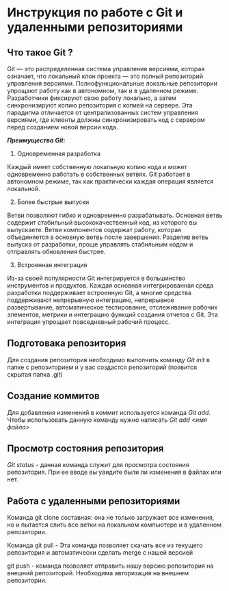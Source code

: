 # Инструкция по работе с Git и удаленными  репозиториями #

## Что такое Git ?
Git — это распределенная система управления версиями, которая означает, что локальный клон проекта — это полный репозиторий управления версиями. Полнофункциональные локальные репозитории упрощают работу как в автономном, так и в удаленном режиме. Разработчики фиксируют свою работу локально, а затем синхронизируют копию репозитория с копией на сервере. Эта парадигма отличается от централизованных систем управления версиями, где клиенты должны синхронизировать код с сервером перед созданием новой версии кода.

***Преимущества Git:***

1. Одновременная разработка

Каждый имеет собственную локальную копию кода и может одновременно работать в собственных ветвях. Git работает в автономном режиме, так как практически каждая операция является локальной.

2. Более быстрые выпуски

Ветви позволяют гибко и одновременно разрабатывать. Основная ветвь содержит стабильный высококачественный код, из которого вы выпускаете. Ветви компонентов содержат работу, которая объединяется в основную ветвь после завершения. Разделив ветвь выпуска от разработки, проще управлять стабильным кодом и отправлять обновления быстрее.

3. Встроенная интеграция

Из-за своей популярности Git интегрируется в большинство инструментов и продуктов. Каждая основная интегрированная среда разработки поддерживает встроенную Git, а многие средства поддерживают непрерывную интеграцию, непрерывное развертывание, автоматическое тестирование, отслеживание рабочих элементов, метрики и интеграцию функций создания отчетов с Git. Эта интеграция упрощает повседневный рабочий процесс. 

## Подготовака репозитория
Для создания репозитория необходимо выполнить команду *Git init* в папке с репозиторием и у вас создастся  репозиторий (появится скрытая папка .git)

## Создание коммитов
Для добавления изменений в коммит используется команда *Git add*. Чтобы использовать данную команду нужно написать *Git add <имя файла>*

## Просмотр состояния репозитория
*Git status* - данная команда служит для просмотра состояния репозитория. При ее вводе вы увидите были ли изменения в файлах или нет.

## Работа с удаленными репозиториями 
Команда git clone составная: она не только загружает все изменения, но и пытается слить все ветки на локальном компьютере и в удаленном репозитории.

Команда git pull - Эта команда позволяет скачать все из текущего репозитория и автоматически сделать merge с нашей версией

git push - команда позволяет отправить нашу версию репозитория на внешний репозиторий. Необходима авторизация на внешнем репозитории.         